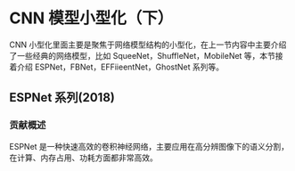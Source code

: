 <!--适用于[License](https://github.com/chenzomi12/AISystem/blob/main/LICENSE)版权许可-->

# CNN 模型小型化（下）

CNN 小型化里面主要是聚焦于网络模型结构的小型化，在上一节内容中主要介绍 了一些经典的网络模型，比如 SqueeNet，ShuffleNet，MobileNet 等，本节接着介绍 ESPNet，FBNet，EFFiieentNet，GhostNet 系列等。

## ESPNet 系列(2018)

### 贡献概述

ESPNet 是一种快速高效的卷积神经网络，主要应用在高分辨图像下的语义分割，在计算、内存占用、功耗方面都非常高效。